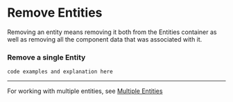 # Remove Entities

Removing an entity means removing it both from the Entities container as well as removing all the component data that was associated with it. 

### Remove a single Entity

```code examples and explanation here```

----

For working with multiple entities, see [Multiple Entities](./multiple-entities.md)
